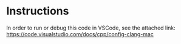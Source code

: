 # Instructions
In order to run or debug this code in VSCode, see the attached link:<br>
https://code.visualstudio.com/docs/cpp/config-clang-mac